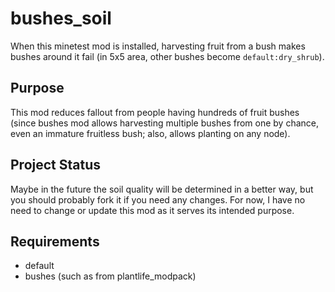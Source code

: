 # bushes_soil

When this minetest mod is installed, harvesting fruit from a bush makes bushes around it fail (in 5x5 area, other bushes become `default:dry_shrub`).

## Purpose
This mod reduces fallout from people having hundreds of fruit bushes (since bushes mod allows harvesting multiple bushes from one by chance, even an immature fruitless bush; also, allows planting on any node).

## Project Status
Maybe in the future the soil quality will be determined in a better way, but you should probably fork it if you need any changes. For now, I have no need to change or update this mod as it serves its intended purpose.

## Requirements
* default
* bushes (such as from plantlife_modpack)
